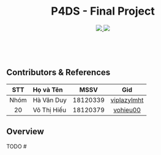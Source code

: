 <h1 align="center">P4DS - Final Project</h1>
<p align="center">
  <a href="https://github.com/viplazylmht">
    <img src="https://img.shields.io/badge/18120339-viplazylmht-brightgreen.svg">
  </a>
  <a href="https://github.com/vohieu00">
    <img src="https://img.shields.io/badge/18120379-vohieu00-brightgreen.svg">
  </a>
</p>
<svg width="100" height="50" xmlns="http://www.w3.org/2000/svg"></svg>

<h2>Contributors & References</h2>

| STT | Họ và Tên | MSSV | Gid
|:-:|:-|:-:|:-:
| Nhóm | Hà Văn Duy | 18120339 | [viplazylmht](https://github.com/viplazylmht)
| 20 | Võ Thị Hiếu | 18120379 | [vohieu00](https://github.com/vohieu00)

<!-- <a href="workflow.md">Quy trình làm việc nhóm</a> -->

<h2>Overview</h2>

TODO #

<svg width="100" height="50" xmlns="http://www.w3.org/2000/svg"></svg>
